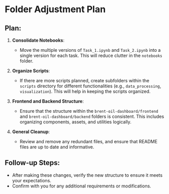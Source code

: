 # Folder Adjustment Plan

## Plan:
1. **Consolidate Notebooks**:
   - Move the multiple versions of `Task_1.ipynb` and `Task_2.ipynb` into a single version for each task. This will reduce clutter in the `notebooks` folder.

2. **Organize Scripts**:
   - If there are more scripts planned, create subfolders within the `scripts` directory for different functionalities (e.g., `data_processing`, `visualization`). This will help in keeping the scripts organized.

3. **Frontend and Backend Structure**:
   - Ensure that the structure within the `brent-oil-dashboard/frontend` and `brent-oil-dashboard/backend` folders is consistent. This includes organizing components, assets, and utilities logically.

4. **General Cleanup**:
   - Review and remove any redundant files, and ensure that README files are up to date and informative.

## Follow-up Steps:
- After making these changes, verify the new structure to ensure it meets your expectations.
- Confirm with you for any additional requirements or modifications.

